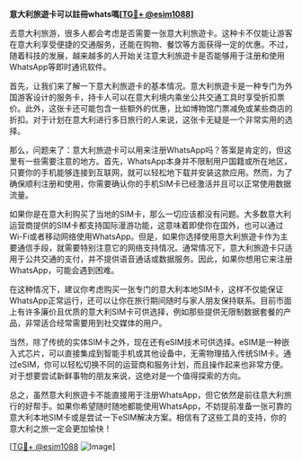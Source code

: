 **意大利旅遊卡可以註冊whats嗎[[TG💪+ @esim1088](https://t.me/s/esim1088)]**

去意大利旅游，很多人都会考虑是否需要一张意大利旅遊卡。这种卡不仅能让游客在意大利享受便捷的交通服务，还能在购物、餐饮等方面获得一定的优惠。不过，随着科技的发展，越来越多的人开始关注意大利旅遊卡是否能够用于注册和使用WhatsApp等即时通讯软件。

首先，让我们来了解一下意大利旅遊卡的基本情况。意大利旅遊卡是一种专门为外国游客设计的服务卡，持卡人可以在意大利境内乘坐公共交通工具时享受折扣票价。此外，这张卡还可能包含一些额外的优惠，比如博物馆门票减免或某些商店的折扣。对于计划在意大利进行多日旅行的人来说，这张卡无疑是一个非常实用的选择。

那么，问题来了：意大利旅遊卡可以用来注册WhatsApp吗？答案是肯定的，但这里有一些需要注意的地方。首先，WhatsApp本身并不限制用户国籍或所在地区，只要你的手机能够连接到互联网，就可以轻松地下载并安装这款应用。然而，为了确保顺利注册和使用，你需要确认你的手机SIM卡已经激活并且可以正常使用数据流量。

如果你是在意大利购买了当地的SIM卡，那么一切应该都没有问题。大多数意大利运营商提供的SIM卡都支持国际漫游功能，这意味着即使你在国外，也可以通过Wi-Fi或者移动网络使用WhatsApp。但是，如果你选择使用意大利旅遊卡作为主要通信手段，就需要特别注意它的网络支持情况。通常情况下，意大利旅遊卡只适用于公共交通的支付，并不提供语音通话或数据服务。因此，如果你想用它来注册WhatsApp，可能会遇到困难。

在这种情况下，建议你考虑购买一张专门的意大利本地SIM卡，这样不仅能保证WhatsApp正常运行，还可以让你在旅行期间随时与家人朋友保持联系。目前市面上有许多廉价且优质的意大利SIM卡可供选择，例如那些提供无限制数据套餐的产品，非常适合经常需要用到社交媒体的用户。

当然，除了传统的实体SIM卡之外，现在还有eSIM技术可供选择。eSIM是一种嵌入式芯片，可以直接集成到智能手机或其他设备中，无需物理插入传统SIM卡。通过eSIM，你可以轻松切换不同的运营商和服务计划，而且操作起来也非常方便。对于想要尝试新鲜事物的朋友来说，这绝对是一个值得探索的方向。

总之，虽然意大利旅遊卡不能直接用于注册WhatsApp，但它依然是前往意大利旅行的好帮手。如果你希望随时随地都能使用WhatsApp，不妨提前准备一张可靠的意大利本地SIM卡或是尝试一下eSIM解决方案。相信有了这些工具的支持，你的意大利之旅一定会更加愉快！

[[TG💪+ @esim1088](https://t.me/s/esim1088) ![Image](https://i.postimg.cc/4NQfJmqS/Snipaste-2025-05-13-00-14-12.png)]